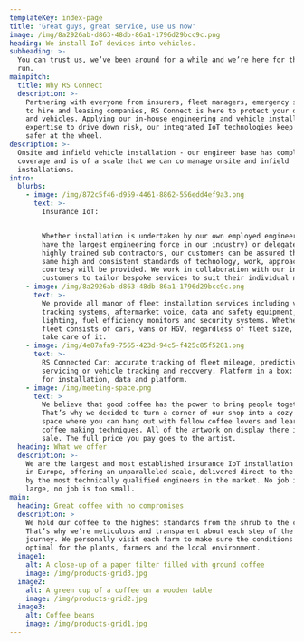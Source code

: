 ```yaml
---
templateKey: index-page
title: 'Great guys, great service, use us now'
image: /img/8a2926ab-d863-48db-86a1-1796d29bcc9c.png
heading: We install IoT devices into vehicles.
subheading: >-
  You can trust us, we’ve been around for a while and we’re here for the long
  run.
mainpitch:
  title: Why RS Connect
  description: >-
    Partnering with everyone from insurers, fleet managers, emergency services
    to hire and leasing companies, RS Connect is here to protect your drivers
    and vehicles. Applying our in-house engineering and vehicle installation
    expertise to drive down risk, our integrated IoT technologies keep people
    safer at the wheel.
description: >-
  Onsite and infield vehicle installation - our engineer base has complete UK
  coverage and is of a scale that we can co manage onsite and infield
  installations.
intro:
  blurbs:
    - image: /img/872c5f46-d959-4461-8862-556edd4ef9a3.png
      text: >-
        Insurance IoT: 


        Whether installation is undertaken by our own employed engineers (and we
        have the largest engineering force in our industry) or delegated to our
        highly trained sub contractors, our customers can be assured that the
        same high and consistent standards of technology, work, approach and
        courtesy will be provided. We work in collaboration with our insurer
        customers to tailor bespoke services to suit their individual needs.
    - image: /img/8a2926ab-d863-48db-86a1-1796d29bcc9c.png
      text: >-
        We provide all manor of fleet installation services including vehicle
        tracking systems, aftermarket voice, data and safety equipment,
        lighting, fuel efficiency monitors and security systems. Whether your
        fleet consists of cars, vans or HGV, regardless of fleet size, we can
        take care of it.
    - image: /img/4e87afa9-7565-423d-94c5-f425c85f5281.png
      text: >-
        RS Connected Car: accurate tracking of fleet mileage, predictive
        servicing or vehicle tracking and recovery. Platform in a box: one price
        for installation, data and platform.
    - image: /img/meeting-space.png
      text: >
        We believe that good coffee has the power to bring people together.
        That’s why we decided to turn a corner of our shop into a cozy meeting
        space where you can hang out with fellow coffee lovers and learn about
        coffee making techniques. All of the artwork on display there is for
        sale. The full price you pay goes to the artist.
  heading: What we offer
  description: >-
    We are the largest and most established insurance IoT installation solution
    in Europe, offering an unparalleled scale, delivered direct to the vehicle,
    by the most technically qualified engineers in the market. No job is too
    large, no job is too small.
main:
  heading: Great coffee with no compromises
  description: >
    We hold our coffee to the highest standards from the shrub to the cup.
    That’s why we’re meticulous and transparent about each step of the coffee’s
    journey. We personally visit each farm to make sure the conditions are
    optimal for the plants, farmers and the local environment.
  image1:
    alt: A close-up of a paper filter filled with ground coffee
    image: /img/products-grid3.jpg
  image2:
    alt: A green cup of a coffee on a wooden table
    image: /img/products-grid2.jpg
  image3:
    alt: Coffee beans
    image: /img/products-grid1.jpg
---
```


